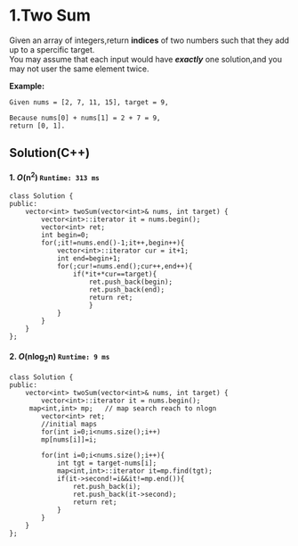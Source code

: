 # 1.Two Sum
Given an array of integers,return **indices** of two numbers such that they add up to a spercific target.  
You may assume that each input would have ***exactly*** one solution,and you may not user the same element twice.   

**Example:**  

	Given nums = [2, 7, 11, 15], target = 9,
    
    Because nums[0] + nums[1] = 2 + 7 = 9,
    return [0, 1].

## Solution(C++)
#### 1. *O*(n<sup>2</sup>) `Runtime: 313 ms`
	class Solution {
	public:
    	vector<int> twoSum(vector<int>& nums, int target) {
        	vector<int>::iterator it = nums.begin();
        	vector<int> ret;
        	int begin=0;
        	for(;it!=nums.end()-1;it++,begin++){
            	vector<int>::iterator cur = it+1;
            	int end=begin+1;
            	for(;cur!=nums.end();cur++,end++){
                	if(*it+*cur==target){
                    	ret.push_back(begin);
                    	ret.push_back(end);
                    	return ret;
                		}
            	}
       	 	}
   	 	}
	};

#### 2. *O*(nlog<sub>2</sub>n) `Runtime: 9 ms`

	class Solution {
	public:
    	vector<int> twoSum(vector<int>& nums, int target) {
        	vector<int>::iterator it = nums.begin();
       	 map<int,int> mp;   // map search reach to nlogn
        	vector<int> ret;
        	//initial maps
        	for(int i=0;i<nums.size();i++)
            mp[nums[i]]=i;
        
        	for(int i=0;i<nums.size();i++){
            	int tgt = target-nums[i];
            	map<int,int>::iterator it=mp.find(tgt);
            	if(it->second!=i&&it!=mp.end()){
                	ret.push_back(i);
                	ret.push_back(it->second);
                	return ret;
            	}
        	}
    	}
	};






	